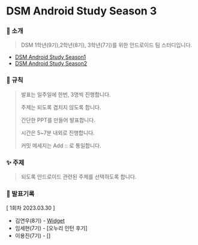 # DSM Android Study Season 3

### 🤖 소개

> DSM 1학년(9기),2학년(8기), 3학년(7기)를 위한 안드로이드 팀 스터디입니다.

* [DSM Android Study Season1](https://github.com/DSM-Android-Study/DSM-Android-Study)
* [DSM Android Study Season2](https://github.com/DSM-Android-Study/DSM-Android-Study-Season-2)


### 📘 규칙

> 발표는 일주일에 한번, 3명씩 진행합니다.
>
> 주제는 되도록 겹치지 않도록 합니다.
>
> 간단한 PPT를 만들어 발표합니다.
>
> 시간은 5~7분 내외로 진행합니다.
>
> 커밋 메세지는 Add :: 로 통일합니다.
>
### ✨ 주제

> 되도록 안드로이드 관련된 주제를 선택하도록 합니다.
### 📖 발표기록

[ 1회차 2023.03.30 ]

* 김연우(8기) - [Widget](https://github.com/DSM-Android-Study/DSM-Android-Study-Season-3/tree/main/2023.03.30/%EA%B9%80%EC%97%B0%EC%9A%B0)
* 임세현(7기) - [오누리 인턴 후기]
* 이용진(7기) - []
